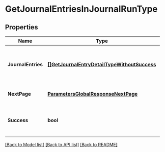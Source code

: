 # GetJournalEntriesInJournalRunType

## Properties
Name | Type | Description | Notes
------------ | ------------- | ------------- | -------------
**JournalEntries** | [**[]GetJournalEntryDetailTypeWithoutSuccess**](GETJournalEntryDetailTypeWithoutSuccess.md) | Key name that represents the list of journal entries.  | [optional] [default to null]
**NextPage** | [**ParametersGlobalResponseNextPage**](#/parameters/GLOBAL_RESPONSE_nextPage.md) |  | [optional] [default to null]
**Success** | **bool** | Returns &#x60;true&#x60; if the request was processed successfully.  | [optional] [default to null]

[[Back to Model list]](../README.md#documentation-for-models) [[Back to API list]](../README.md#documentation-for-api-endpoints) [[Back to README]](../README.md)


